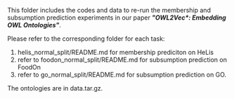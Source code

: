 This folder includes the codes and data to re-run the membership and subsumption prediction experiments in our paper ***"OWL2Vec\*: Embedding OWL Ontologies"***.

Please refer to the corresponding folder for each task:
1. helis_normal_split/README.md for membership prediciton on HeLis
2. refer to foodon_normal_split/README.md for subsumption prediction on FoodOn
3. refer to go_normal_split/README.md for subsumption prediction on GO.

The ontologies are in data.tar.gz.

